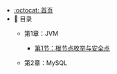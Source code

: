 - [:octocat: 首页](/README)
- :memo: 目录
   - 第1章：JVM
       - [第1节：根节点枚举与安全点](/md/jvm/根节点枚举与安全点.md)
   
   - 第2章：MySQL
